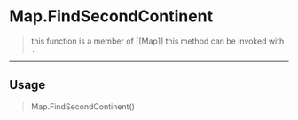 # Map.FindSecondContinent
> this function is a member of [[Map]]
> this method can be invoked with `.`
-----
## Usage
> Map.FindSecondContinent()
